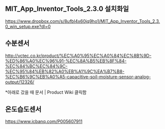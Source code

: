 ## MIT_App_Inventor_Tools_2.3.0 설치화일
https://www.dropbox.com/s/8ufbl4x60jq9ho1/MIT_App_Inventor_Tools_2.3.0_win_setup.exe?dl=0

## 수분센서
http://vctec.co.kr/product/%EC%A0%95%EC%A0%84%EC%8B%9D-%ED%86%A0%EC%96%91-%EC%8A%B5%EB%8F%84-%EC%84%BC%EC%84%9C-%EC%95%84%EB%82%A0%EB%A1%9C%EA%B7%B8-%EC%B6%9C%EB%A0%A5-capacitive-soil-moisture-sensor-analog-output/12326/

*아래로 갔을 때 문서 | Product Wiki 클릭함

## 온도습도센서
https://www.icbanq.com/P005607911




